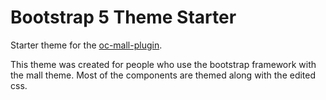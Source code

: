 # Bootstrap 5 Theme Starter

Starter theme for the [oc-mall-plugin](https://github.com/OFFLINE-GmbH/oc-mall-plugin).


This theme was created for people who use the bootstrap framework with the mall theme. Most of the components are themed along with the edited css. 
